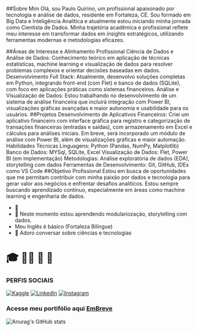 ##Sobre Mim
Olá, sou Paulo Quirino, um profissional apaixonado por tecnologia e análise de dados, residente em Fortaleza, CE. Sou formado em Big Data e Inteligência Analítica e atualmente estou iniciando minha jornada como Cientista de Dados. Minha trajetória acadêmica e profissional reflete meu interesse em transformar dados em insights estratégicos, utilizando ferramentas modernas e metodologias eficazes.

##Áreas de Interesse e Alinhamento Profissional
Ciência de Dados e Análise de Dados: Conhecimento teórico em aplicação de técnicas estatísticas, machine learning e visualização de dados para resolver problemas complexos e orientar decisões baseadas em dados.
Desenvolvimento Full Stack: Atualmente, desenvolvo soluções completas em Python, integrando front-end (com Flet) e banco de dados (SQLite), com foco em aplicações práticas como sistemas financeiros.
Análise e Visualização de Dados: Estou trabalhando no desenvolvimento de um sistema de análise financeira que incluirá integração com Power BI, visualizações gráficas avançadas e maior autonomia e usabilidade para os usuários.
##Projetos
Desenvolvimento de Aplicativos Financeiros: Criei um aplicativo financeiro com interface gráfica para registro e categorização de transações financeiras (entradas e saídas), com armazenamento em Excel e cálculos para análises iniciais. Em breve, será incorporado um módulo de análise com Power BI, além de visualizações gráficas e maior automação.
Habilidades Técnicas
Linguagens: Python (Pandas, NumPy, Matplotlib)
Banco de Dados: MYSql, SQLite, Excel
Visualização de Dados: Flet, Power BI (em implementação)
Metodologias: Análise exploratória de dados (EDA), storytelling com dados
Ferramentas de Desenvolvimento: Git, GitHub, IDEs como VS Code
##Objetivo Profissional
Estou em busca de oportunidades que me permitam contribuir com minha paixão por dados e tecnologia para gerar valor aos negócios e enfrentar desafios analíticos. Estou sempre buscando aprendizado contínuo, especialmente em áreas como machine learning e engenharia de dados.


- 🔭 
- 🌱 Neste momento estou aprendendo modulariozação, storytelling com dados.
- Meu Inglês é básico (Fortaleza Bilíngue)
- 💬 Adoro conversar sobre ciências e tecnologias 

# :mortar_board: :man_scientist: :microscope: :game_die:

### PERFIS SOCIAIS
[![Kaggle](https://img.shields.io/badge/Kaggle-%23FF6B00.svg?style=flat&logo=kaggle&logoColor=white)](https://www.kaggle.com/pauloquirinocd)
[![LinkedIn](https://img.shields.io/badge/LinkedIn-Profile-blue?style=flat&logo=linkedin)](https://www.linkedin.com/feed/)
[![Instagram](https://img.shields.io/badge/Instagram-Profile-orange?style=flat&logo=instagram)](https://www.instagram.com/pauloqneto/)



### Acesse meu portifólio aqui [EmBreve](embreve)



![Anurag's GitHub stats](https://github-readme-stats.vercel.app/api?username=PauloQuirinoMN&show_icons=true&theme=radical)



